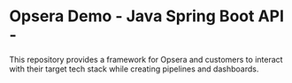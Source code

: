 # Opsera Demo - Java Spring Boot API - 

This repository provides a framework for Opsera and customers to interact with their target tech stack while creating pipelines and dashboards.
